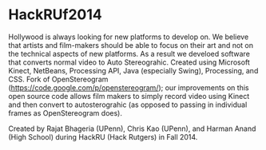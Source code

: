 HackRUf2014
===========

Hollywood is always looking for new platforms to develop on. We believe that artists and film-makers should be able to focus on their art and not on the technical aspects of new platforms. As a result we develoed software that converts normal video to Auto Stereograhic. Created using Microsoft Kinect, NetBeans, Processing API, Java (especially Swing), Processing, and CSS. Fork of OpenStereogram (https://code.google.com/p/openstereogram/); our improvements on this open source code allows film makers to simply record video using Kinect and then convert to autosterograhic (as opposed to passing in individual frames as OpenStereogram does).

Created by Rajat Bhageria (UPenn), Chris Kao (UPenn), and Harman Anand (High School) during HackRU (Hack Rutgers) in Fall 2014. 
